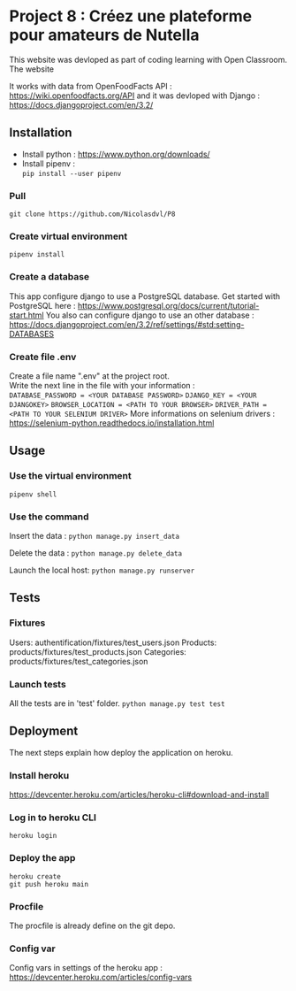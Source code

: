 # Project 8 : Créez une plateforme pour amateurs de Nutella

This website was devloped as part of coding learning with Open Classroom.
The website 

It works with data from OpenFoodFacts API : https://wiki.openfoodfacts.org/API
and it was devloped with Django : https://docs.djangoproject.com/en/3.2/
## Installation
- Install python : https://www.python.org/downloads/
- Install pipenv :  
``pip install --user pipenv``
### Pull
``git clone https://github.com/Nicolasdvl/P8``
### Create virtual environment
``pipenv install``
### Create a database
This app configure django to use a PostgreSQL database.
Get started with PostgreSQL here : https://www.postgresql.org/docs/current/tutorial-start.html
You also can configure django to use an other database : https://docs.djangoproject.com/en/3.2/ref/settings/#std:setting-DATABASES

### Create file .env
Create a file name ".env" at the project root.  
Write the next line in the file with your information :  
``DATABASE_PASSWORD = <YOUR DATABASE PASSWORD>``
``DJANGO_KEY = <YOUR DJANGOKEY>``
``BROWSER_LOCATION = <PATH TO YOUR BROWSER>``
``DRIVER_PATH = <PATH TO YOUR SELENIUM DRIVER>``
More informations on selenium drivers : https://selenium-python.readthedocs.io/installation.html
## Usage
### Use the virtual environment 
``pipenv shell``  
### Use the command
Insert the data :
``python manage.py insert_data``

Delete the data : 
``python manage.py delete_data``

Launch the local host:
``python manage.py runserver``
## Tests
### Fixtures
Users: authentification/fixtures/test_users.json
Products: products/fixtures/test_products.json
Categories: products/fixtures/test_categories.json
### Launch tests
All the tests are in 'test' folder.
``python manage.py test test``
## Deployment
The next steps explain how deploy the application on heroku.  
### Install heroku
 https://devcenter.heroku.com/articles/heroku-cli#download-and-install  
### Log in to heroku CLI  
``heroku login``  
### Deploy the app  
``heroku create``  
``git push heroku main``
### Procfile
The procfile is already define on the git depo.
### Config var
Config vars in settings of the heroku app : https://devcenter.heroku.com/articles/config-vars